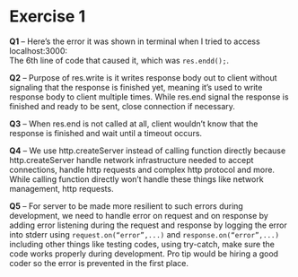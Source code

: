 # Exercise 1

**Q1** – Here’s the error it was shown in terminal when I tried to access localhost:3000:  
The 6th line of code that caused it, which was `res.endd();`.

**Q2** – Purpose of res.write is it writes response body out to client without signaling that the response is finished yet, meaning it’s used to write response body to client multiple times. While res.end signal the response is finished and ready to be sent, close connection if necessary.

**Q3** – When res.end is not called at all, client wouldn’t know that the response is finished and wait until a timeout occurs.

**Q4** – We use http.createServer instead of calling function directly because http.createServer handle network infrastructure needed to accept connections, handle http requests and complex http protocol and more. While calling function directly won’t handle these things like network management, http requests.

**Q5** – For server to be made more resilient to such errors during development, we need to handle error on request and on response by adding error listening during the request and response by logging the error into stderr using `request.on(“error”,...)` and `response.on(“error”,...)` including other things like testing codes, using try-catch, make sure the code works properly during development. Pro tip would be hiring a good coder so the error is prevented in the first place.
